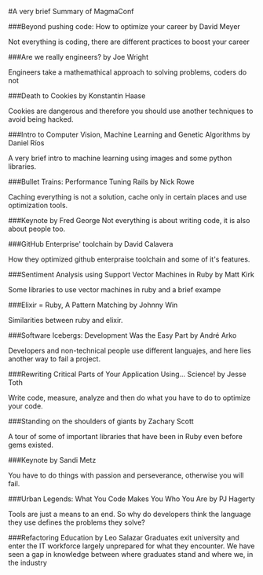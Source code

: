 #A very brief Summary of MagmaConf

###Beyond pushing code: How to optimize your career by David Meyer

Not everything is coding, there are different practices to boost your career

###Are we really engineers? by Joe Wright

Engineers take a mathemathical approach to solving problems, coders do not

###Death to Cookies by Konstantin Haase

Cookies are dangerous and therefore you should use another techniques to avoid being hacked.

###Intro to Computer Vision, Machine Learning and Genetic Algorithms by Daniel Ríos

A very brief intro to machine learning using images and some python libraries.

###Bullet Trains: Performance Tuning Rails by Nick Rowe

Caching everything is not a solution, cache only in certain places and use optimization tools.

###Keynote by Fred George
Not everything is about writing code, it is also about people too.

###GitHub Enterprise' toolchain by David Calavera

How they optimized github enterpraise toolchain and some of it's features.

###Sentiment Analysis using Support Vector Machines in Ruby by Matt Kirk

Some libraries to use vector machines in ruby and a brief exampe

###Elixir = Ruby, A Pattern Matching by Johnny Win

Similarities between ruby and elixir.

###Software Icebergs: Development Was the Easy Part by André Arko

Developers and non-technical people use different languajes, and here lies another way to fail a project.

###Rewriting Critical Parts of Your Application Using... Science! by Jesse Toth

Write code, measure, analyze and then do what you have to do to optimize your code.

###Standing on the shoulders of giants by Zachary Scott

A tour of some of important libraries that have been in Ruby even before gems existed.

###Keynote by Sandi Metz

You have to do things with passion and perseverance, otherwise you will fail.

###Urban Legends: What You Code Makes You Who You Are by PJ Hagerty

Tools are just a means to an end. So why do developers think the language they use defines the problems they solve?

###Refactoring Education by Leo Salazar
Graduates exit university and enter the IT workforce largely unprepared for what they encounter. We have seen a gap in knowledge between where graduates stand and where we, in the industry





